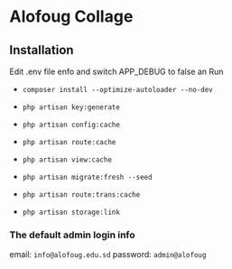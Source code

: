 # Alofoug Collage

## Installation

Edit .env file enfo and switch APP_DEBUG to false an Run

- `composer install --optimize-autoloader --no-dev`

- `php artisan key:generate`

- `php artisan config:cache`

- `php artisan route:cache`

- `php artisan view:cache`

- `php artisan migrate:fresh --seed`

- `php artisan route:trans:cache`

- `php artisan storage:link`

### The default admin login info
email: `info@alofoug.edu.sd`
password: `admin@alofoug`
